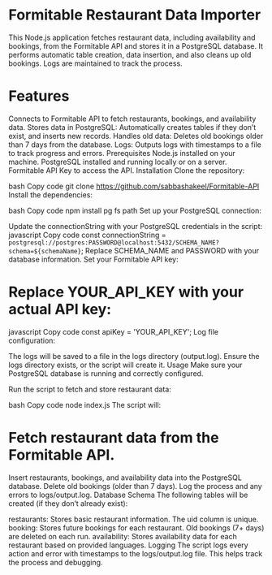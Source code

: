 # Formitable Restaurant Data Importer

This Node.js application fetches restaurant data, including availability and bookings, from the Formitable API and stores it in a PostgreSQL database. It performs automatic table creation, data insertion, and also cleans up old bookings. Logs are maintained to track the process.

# Features
Connects to Formitable API to fetch restaurants, bookings, and availability data.
Stores data in PostgreSQL: Automatically creates tables if they don’t exist, and inserts new records.
Handles old data: Deletes old bookings older than 7 days from the database.
Logs: Outputs logs with timestamps to a file to track progress and errors.
Prerequisites
Node.js installed on your machine.
PostgreSQL installed and running locally or on a server.
Formitable API Key to access the API.
Installation
Clone the repository:

bash
Copy code
git clone https://github.com/sabbashakeel/Formitable-API
Install the dependencies:

bash
Copy code
npm install pg fs path
Set up your PostgreSQL connection:

Update the connectionString with your PostgreSQL credentials in the script:
javascript
Copy code
const connectionString = `postgresql://postgres:PASSWORD@localhost:5432/SCHEMA_NAME?schema=${schemaName}`;
Replace SCHEMA_NAME and PASSWORD with your database information.
Set your Formitable API key:

# Replace YOUR_API_KEY with your actual API key:
javascript
Copy code
const apiKey = 'YOUR_API_KEY';
Log file configuration:

The logs will be saved to a file in the logs directory (output.log). Ensure the logs directory exists, or the script will create it.
Usage
Make sure your PostgreSQL database is running and correctly configured.

Run the script to fetch and store restaurant data:

bash
Copy code
node index.js
The script will:

# Fetch restaurant data from the Formitable API.
Insert restaurants, bookings, and availability data into the PostgreSQL database.
Delete old bookings (older than 7 days).
Log the process and any errors to logs/output.log.
Database Schema
The following tables will be created (if they don’t already exist):

restaurants: Stores basic restaurant information. The uid column is unique.
booking: Stores future bookings for each restaurant. Old bookings (7+ days) are deleted on each run.
availability: Stores availability data for each restaurant based on provided languages.
Logging
The script logs every action and error with timestamps to the logs/output.log file. This helps track the process and debugging.

